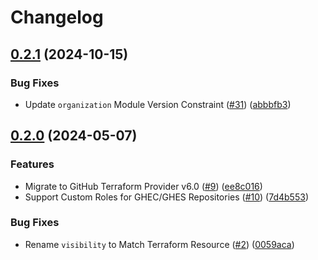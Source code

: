 # Changelog

## [0.2.1](https://github.com/mashinations/terraform-github-modules/compare/v0.2.0...v0.2.1) (2024-10-15)


### Bug Fixes

* Update `organization` Module Version Constraint ([#31](https://github.com/mashinations/terraform-github-modules/issues/31)) ([abbbfb3](https://github.com/mashinations/terraform-github-modules/commit/abbbfb3159e753eabf7152c4f868a523f5dbc1ea))

## [0.2.0](https://github.com/mashinations/terraform-github-modules/compare/v0.1.0...v0.2.0) (2024-05-07)


### Features

* Migrate to GitHub Terraform Provider v6.0 ([#9](https://github.com/mashinations/terraform-github-modules/issues/9)) ([ee8c016](https://github.com/mashinations/terraform-github-modules/commit/ee8c0167fbbee56b5e1b7dbdc7dedc7cd86312c9))
* Support Custom Roles for GHEC/GHES Repositories ([#10](https://github.com/mashinations/terraform-github-modules/issues/10)) ([7d4b553](https://github.com/mashinations/terraform-github-modules/commit/7d4b553012502e0c859e00cb60dd8c64bfc224e5))


### Bug Fixes

* Rename `visibility` to Match Terraform Resource ([#2](https://github.com/mashinations/terraform-github-modules/issues/2)) ([0059aca](https://github.com/mashinations/terraform-github-modules/commit/0059acaac3452781595195b14f08f568c437a85b))
